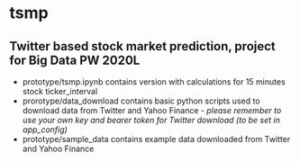# tsmp
## Twitter based stock market prediction, project for Big Data PW 2020L

* prototype/tsmp.ipynb contains version with calculations for 15 minutes stock ticker_interval
* prorotype/data_download contains basic python scripts used to download data from Twitter and Yahoo Finance - _please remember to use your own key and bearer token for Twitter download (to be set in app_config)_
* prototype/sample_data contains example data downloaded from Twitter and Yahoo Finance
